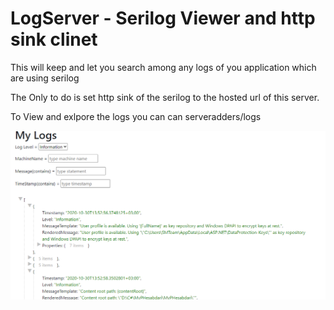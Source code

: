 # LogServer - Serilog Viewer and http sink clinet

This will keep and let you search among any logs of you application which are using serilog

The Only to do is set http sink of the serilog to the hosted url of this server.

To View and exlpore the logs you can can serveradders/logs


![alt text](https://github.com/sajjadhs/LogServer/blob/master/logger.png)
